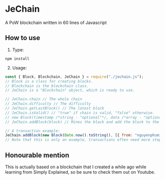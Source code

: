 # JeChain
A PoW blockchain written in 60 lines of Javascript

## How to use
1. Type:
```
npm install
```

2. Usage:
```js
const { Block, Blockchain, JeChain } = require("./jechain.js");
// Block is a class for creating blocks.
// Blockchain is the blockchain class.
// JeChain is a "Blockchain" object, which is ready to use.

// JeChain.chain // The whole chain
// JeChain.difficulty // The difficulty
// JeChain.getLastBlock() // The latest block
// JeChain.isValid() // "true" if chain is valid, "false" otherwise.
// new Block(timestamp /*string - "optional"*/, data /*array - "optional"*/) // Creates a new "Block" object.
// JeChain.addBlock(block) // Mines the block and add the block to the chain.

// A transaction example:
JeChain.addBlock(new Block(Date.now().toString(), [{ from: "nguyenphuminh", to: "girlfriend", amount: 100 }]));
// Note that this is only an example, transactions often need more steps before being pushed to the chain.
```

## Honourable mention
This is actually based on a blockchain that I created a while ago while learning from Simply Explained, so be sure to check them out on Youtube.
